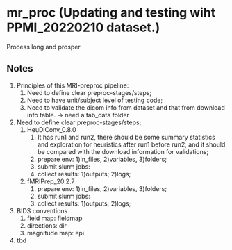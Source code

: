 # mr_proc (Updating and testing wiht PPMI_20220210 dataset.)
Process long and prosper

## Notes
1. Principles of this MRI-preproc pipeline:
    1.  Need to define clear preproc-stages/steps;
    2.  Need to have unit/subject level of testing code;
    3.  Need to validate the dicom info from dataset and that from download info table. -> need a tab_data folder
3. Need to define clear preproc-stages/steps;
    1. HeuDiConv_0.8.0
        1. It has run1 and run2, there should be some summary statistics and exploration for heuristics after run1 before run2, and it should be compared with the download information for validations;
        2. prepare env: 1)in_files, 2)variables, 3)folders;
        3. submit slurm jobs: 
        4. collect results: 1)outputs; 2)logs;
    3. fMRIPrep_20.2.7
        1. prepare env: 1)in_files, 2)variables, 3)folders;
        2. submit slurm jobs: 
        3. collect results: 1)outputs; 2)logs;
4. BIDS conventions
    1. field map: fieldmap
    2. directions: dir-
    3. magnitude map: epi
5. tbd 
